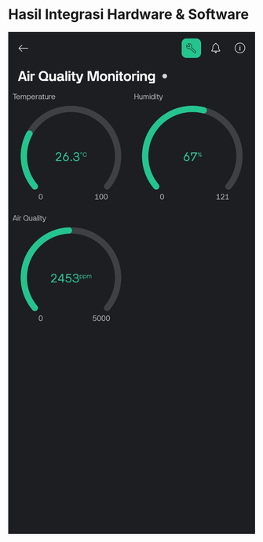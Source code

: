 # Hasil Integrasi Hardware & Software

![Integrasi Hardware & Software](../../images/Integrasi.jpeg)

